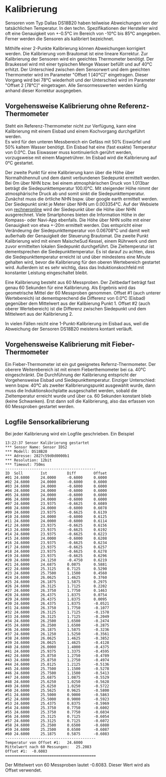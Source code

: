 # Kalibrierung

Sensoren vom Typ Dallas DS18B20 haben teilweise Abweichungen von der tatsächlichen Temperatur. In den techn. Spezifikationen der Hersteller wird oft eine Genauigkeit von +-0.5°C im Bereich von -10°C bis 85°C angegeben. Ferner werden die Sensoren als kalibriert bezeichnet.

Mithilfe einer 2-Punkte Kalibrierung können Abweichungen korrigiert werden. Die Kalibrierung vom Brautomat ist eine lineare Korrektur. Zur Kalibrierung der Sensoren wird ein geeichtes Thermometer benötigt. Der Braukessel wird mit einer typischen Menge Wasser befüllt und auf 40°C erhitzt. Der Unterschied zwischen dem Sensorwert und dem geeichten Thermometer wird im Parameter "Offset 1 \[40°C]" eingetragen. Dieser Vorgang wird bei 78°C wiederholt und der Unterschied wird im Parameter "Offset 2 \[78°C]" eingetragen. Alle Sensormesswerten werden künfig anhand dieser Korrektur ausgegeben.

## Vorgehensweise Kalibrierung ohne Referenz-Thermometer

Steht ein Referenz-Thermometer nicht zur Verfügung, kann eine Kalibrierung mit einem Eisbad und einem Kochvorgang durchgeführt werden.\
Es wird für den unteren Messbereich ein Gefäss mit 50% Eiswürfel und 50% kaltem Wasser benötigt. Ein Eisbad hat eine (fast exakte) Temperatur von 0.0°C. Das Eiswasser muss kontinuierlich gerührt werden, vorzugsweise mit einem Magnetrührer. Im Eisbad wird die Kalibrierung auf 0°C gestartet.

Der zweite Punkt für eine Kalibrierung kann über die Höhe über Normalhöhennull und dem damit verbundenen Siedepunkt ermittelt werden. Bei 0m über NHN bzw. bei einem atmosphärischen Druck von 1.013bar beträgt die Siedepunkttemperatur 100.l0°C. Mit steigender Höhe nimmt der atmosphärische Druck ab und somit sinkt die Siedepunkttemperatur. Zunächst muss die örtliche NHN bspw. über google earth ermittelt werden. Der Siedepunkt sinkt je Meter über NHN um 0.003354°C. Auf der Websiete von [rechneronline](https://rechneronline.de/barometer/siedepunkt.php) wird der Siedepunkt über die Höhe über NHN ausgerechnet. Viele Smartphones bieten die Information Höhe in der Kompass- oder Navi-App ebenfalls. Die Höhe über NHN sollte mit einer Genauigkeit von etwa +-20m ermittelt werden. Das entspricht einer Verändeurng der Siedepunkttemperatur von 0.06708°C und damit weit außerhalb der Genauigkeit der Steuerung Brautomat. Die zweite Punkt Kalibrierung wird mit einem MaischeSud Kessel, einem Rührwerk und dem zuvor ermittelten lokalen Siedepunkt durchgeführt. Die Zieltemperatur ist dementsprechen die Siedepunkttemperatur. Es ist darauf zu achten, dass die Siedepunkttemperatur erreicht ist und über mindestens eine Minute gehalten wird, bevor die Kalibrierung für den oberen Wertebereich gestartet wird. Außerdem ist es sehr wichtig, dass das Induktionskochfeld mit konstanter Leistung eingeschaltet bleibt.

Eine Kalibrierung besteht aus 60 Messproben. Der Zeitbedarf beträgt fast genau 60 Sekunden für eine Kalibrierung. Als Ergebnis wird das geometrische Mittel der 60 Messproben genommen. Offset #1 (auch unterer Wertebereich) ist dementsprechend die Differenz von 0.0°C (Eisbad) gegenüber dem Mittelwert aus der Kalibierung Punkt 1. Offset #2 (auch oberer Wertebereich) ist die Differenz zwischen Siedepunkt und dem Mittelwert aus der Kalibrierung 2.

In vielen Fällen reicht eine 1-Punkt-Kalibrierung im Eisbad aus, weil die Abweichung der Sensoren DS18B20 meistens kontant verläuft.

## Vorgehensweise Kalibrierung mit Fieber-Thermometer

Ein Fieber-Thermometer ist ein gut geeignetes Refernz-Thermometer. Der oberere Weiterebereich ist mit einem Fieberthemometer bei ca. 40°C eingeschränkt. Die Durchführung der Kalibrierung entspricht der Vorgehensweise Eisbad und Siedepunkttemperatur. Einziger Unterschied: wenn bspw. 40°C als zweiter Kalibrierungspunkt ausgewählt wurde, dann muss die Induktionskochplatte ausgeschaltet werden, sobald die Zieltemperatur erreicht wurde und über ca. 60 Sekunden konstant blieb (keine Schwanken). Erst dann soll die Kalibrierung, also das erfassen von 60 Messproben gestartet werden.

## Logfile Sensorkalibrierung

Bei jeder Kalibrierung wird ein Logfile geschrieben. Ein Beispiel

```text
13:22:37 Sensor Kalibrierung gestartet
*** Sensor Name: Sensor IDS2
*** Modell: DS18B20
*** Adresse: 2827c59d0d0000b1
*** Resolution: 12bit
*** Timeout: 750ms
-----------------------------------------
ID	Soll		Ist			Diff		Offset
#01	24.6000		24.0000		-0.6000		0.6000
#02	24.6000		24.0000		-0.6000		0.6000
#03	24.6000		24.0000		-0.6000		0.6000
#04	24.6000		24.0000		-0.6000		0.6000
#05	24.6000		24.0000		-0.6000		0.6000
#06	24.6000		24.0000		-0.6000		0.6000
#07	24.6000		23.9375		-0.6625		0.6089
#08	24.6000		24.0000		-0.6000		0.6078
#09	24.6000		23.9375		-0.6625		0.6139
#10	24.6000		24.0000		-0.6000		0.6125
#11	24.6000		24.0000		-0.6000		0.6114
#12	24.6000		23.9375		-0.6625		0.6156
#13	24.6000		23.9375		-0.6625		0.6192
#14	24.6000		23.9375		-0.6625		0.6223
#15	24.6000		24.0000		-0.6000		0.6208
#16	24.6000		23.9375		-0.6625		0.6234
#17	24.6000		23.9375		-0.6625		0.6257
#18	24.6000		23.9375		-0.6625		0.6278
#19	24.6000		23.9375		-0.6625		0.6296
#20	24.6000		24.1250		-0.4750		0.6219
#21	24.6000		24.6875		0.0875		0.5881
#22	24.6000		25.3125		0.7125		0.5290
#23	24.6000		25.7500		1.1500		0.4560
#24	24.6000		26.0625		1.4625		0.3760
#25	24.6000		26.1875		1.5875		0.2975
#26	24.6000		26.3125		1.7125		0.2202
#27	24.6000		26.3750		1.7750		0.1463
#28	24.6000		26.4375		1.8375		0.0754
#29	24.6000		26.4375		1.8375		0.0095
#30	24.6000		26.4375		1.8375		-0.0521
#31	24.6000		26.3750		1.7750		-0.1077
#32	24.6000		26.3125		1.7125		-0.1578
#33	24.6000		26.3125		1.7125		-0.2049
#34	24.6000		26.2500		1.6500		-0.2474
#35	24.6000		26.2500		1.6500		-0.2875
#36	24.6000		26.1875		1.5875		-0.3236
#37	24.6000		26.1250		1.5250		-0.3561
#38	24.6000		26.0625		1.4625		-0.3852
#39	24.6000		26.0625		1.4625		-0.4128
#40	24.6000		26.0000		1.4000		-0.4375
#41	24.6000		25.9375		1.3375		-0.4595
#42	24.6000		25.8750		1.2750		-0.4789
#43	24.6000		25.8750		1.2750		-0.4974
#44	24.6000		25.8125		1.2125		-0.5136
#45	24.6000		25.7500		1.1500		-0.5278
#46	24.6000		25.7500		1.1500		-0.5413
#47	24.6000		25.6875		1.0875		-0.5529
#48	24.6000		25.6250		1.0250		-0.5628
#49	24.6000		25.6250		1.0250		-0.5722
#50	24.6000		25.5625		0.9625		-0.5800
#51	24.6000		25.5000		0.9000		-0.5863
#52	24.6000		25.5000		0.9000		-0.5923
#53	24.6000		25.4375		0.8375		-0.5969
#54	24.6000		25.3750		0.7750		-0.6002
#55	24.6000		25.3750		0.7750		-0.6034
#56	24.6000		25.3125		0.7125		-0.6054
#57	24.6000		25.3125		0.7125		-0.6072
#58	24.6000		25.2500		0.6500		-0.6080
#59	24.6000		25.2500		0.6500		-0.6087
#60	24.6000		25.1875		0.5875		-0.6083
-----------------------------------------
Temperatur von Offset #1:	24.6000
Mittelwert nach 60 Messungen:	25.2083
Offset #1:	-0.6083
=========================================
```

Der Mittelwert von 60 Messproben lautet -0.6083. Dieser Wert wird als Offset verwendet.
